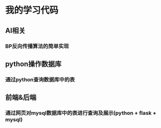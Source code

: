 # 我的学习代码
## AI相关
### BP反向传播算法的简单实现

## python操作数据库
### 通过python查询数据库中的表

## 前端&后端
### 通过网页对mysql数据库中的表进行查询及展示(python + flask + mysql)
